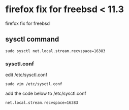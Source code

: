 # firefox fix for freebsd < 11.3

firefox fix for freebsd

## sysctl command

```
sudo sysctl net.local.stream.recvspace=16383
```

### sysctl.conf

edit /etc/sysctl.conf

```
sudo vim /etc/sysctl.conf
```
add the code below to /etc/sysctl.conf

```
net.local.stream.recvspace=16383
```
